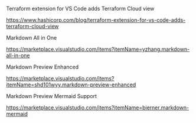 
Terraform extension for VS Code adds Terraform Cloud view

https://www.hashicorp.com/blog/terraform-extension-for-vs-code-adds-terraform-cloud-view

Markdown All in One

https://marketplace.visualstudio.com/items?itemName=yzhang.markdown-all-in-one

Markdown Preview Enhanced

https://marketplace.visualstudio.com/items?itemName=shd101wyy.markdown-preview-enhanced

Markdown Preview Mermaid Support

https://marketplace.visualstudio.com/items?itemName=bierner.markdown-mermaid
